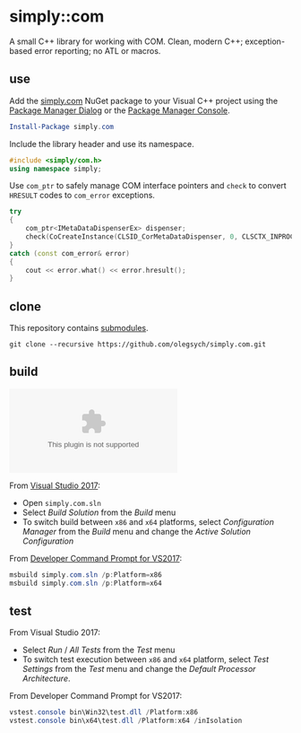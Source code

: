 # simply::com

A small C++ library for working with COM. Clean, modern C++; exception-based error reporting; no ATL or macros.

## use 

Add the [simply.com](http://www.nuget.org/packages/simply.com) NuGet package to your Visual C++ 
project using the [Package Manager Dialog](http://docs.nuget.org/consume/Package-Manager-Dialog) or 
the [Package Manager Console](http://docs.nuget.org/consume/package-manager-console).
``` PowerShell
Install-Package simply.com
```

Include the library header and use its namespace.
``` C++
#include <simply/com.h>
using namespace simply;
```

Use `com_ptr` to safely manage COM interface pointers and `check` to convert `HRESULT` codes to `com_error` exceptions.
``` C++
try 
{
    com_ptr<IMetaDataDispenserEx> dispenser;
    check(CoCreateInstance(CLSID_CorMetaDataDispenser, 0, CLSCTX_INPROC_SERVER, IID_IMetaDataDispenserEx, dispenser));
}
catch (const com_error& error)
{
    cout << error.what() << error.hresult();
}
```

## clone

This repository contains [submodules](https://git-scm.com/book/en/v2/Git-Tools-Submodules).

```
git clone --recursive https://github.com/olegsych/simply.com.git
```

## build

[![Build status](https://ci.appveyor.com/api/projects/status/github/olegsych/simply.com?branch=master)](https://ci.appveyor.com/project/olegsych/simply-com/branch/master)

From [Visual Studio 2017](https://www.visualstudio.com/downloads):
- Open `simply.com.sln`
- Select _Build Solution_ from the _Build_ menu
- To switch build between `x86` and `x64` platforms, select _Configuration Manager_ from the _Build_ menu and change the _Active Solution Configuration_

From [Developer Command Prompt for VS2017](https://docs.microsoft.com/en-us/dotnet/framework/tools/developer-command-prompt-for-vs):
``` PowerShell
msbuild simply.com.sln /p:Platform=x86
msbuild simply.com.sln /p:Platform=x64
```

## test

From Visual Studio 2017:
- Select _Run_ / _All Tests_ from the _Test_ menu
- To switch test execution between `x86` and `x64` platform, select _Test Settings_ from the _Test_ menu and change the _Default Processor Architecture_.

From Developer Command Prompt for VS2017:
``` PowerShell
vstest.console bin\Win32\test.dll /Platform:x86
vstest.console bin\x64\test.dll /Platform:x64 /inIsolation
```